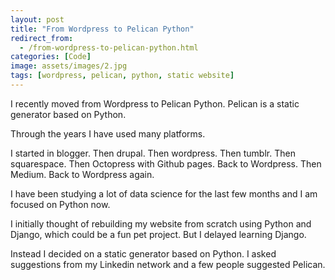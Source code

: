 ```yaml
---
layout: post
title: "From Wordpress to Pelican Python"
redirect_from:
  - /from-wordpress-to-pelican-python.html
categories: [Code]
image: assets/images/2.jpg
tags: [wordpress, pelican, python, static website]
---
```


I recently moved from Wordpress to Pelican Python. Pelican is a static generator based on Python.

Through the years I have used many platforms.

I started in blogger. Then drupal. Then wordpress. Then tumblr. Then squarespace. Then Octopress with Github pages. Back to Wordpress. Then Medium. Back to Wordpress again.

I have been studying a lot of data science for the last few months and I am focused on Python now.

I initially thought of rebuilding my website from scratch using Python and Django, which could be a fun pet project. But I delayed learning Django.

Instead I decided on a static generator based on Python. I asked suggestions from my Linkedin network and a few people suggested Pelican.
